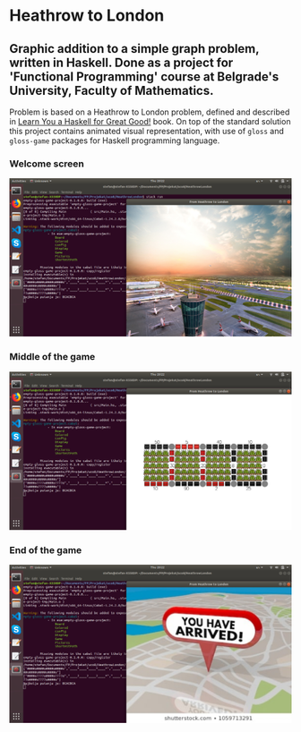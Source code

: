 # Heathrow to London

## Graphic addition to a simple graph problem, written in Haskell. Done as a project for 'Functional Programming' course at Belgrade's University, Faculty of Mathematics. 

Problem is based on a Heathrow to London problem, defined and described in [Learn You a Haskell for Great Good!](http://learnyouahaskell.com/) book. On top of the standard solution this project contains animated visual representation, with use of `gloss` and `gloss-game` packages for Haskell programming language.

### Welcome screen
![Image1](https://github.com/st3vo7/HeathrowLondon/blob/master/data/simulacija/0.png)

### Middle of the game
![Image1](https://github.com/st3vo7/HeathrowLondon/blob/master/data/simulacija/3.png)

### End of the game
![Image1](https://github.com/st3vo7/HeathrowLondon/blob/master/data/simulacija/5.png)
